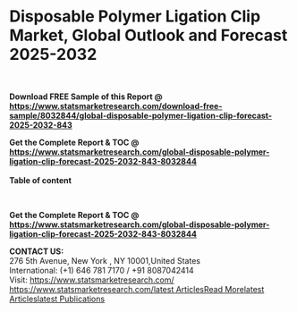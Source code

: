 <h1>Disposable Polymer Ligation Clip Market, Global Outlook and Forecast 2025-2032</h1><br/><p><strong>Download FREE Sample of this Report @ <a href="https://www.statsmarketresearch.com/download-free-sample/8032844/global-disposable-polymer-ligation-clip-forecast-2025-2032-843">https://www.statsmarketresearch.com/download-free-sample/8032844/global-disposable-polymer-ligation-clip-forecast-2025-2032-843</a></strong></p><div><b>Get the Complete Report & TOC @ <a href="https://www.statsmarketresearch.com/global-disposable-polymer-ligation-clip-forecast-2025-2032-843-8032844">https://www.statsmarketresearch.com/global-disposable-polymer-ligation-clip-forecast-2025-2032-843-8032844</a></b></div><br><b>Table of content</b><p><br><div><b>Get the Complete Report & TOC @ <a href="https://www.statsmarketresearch.com/global-disposable-polymer-ligation-clip-forecast-2025-2032-843-8032844">https://www.statsmarketresearch.com/global-disposable-polymer-ligation-clip-forecast-2025-2032-843-8032844</a></b></div></p> <b>CONTACT US:</b><br>276 5th Avenue, New York , NY 10001,United States<br>International: (+1) 646 781 7170 / +91 8087042414<br>Visit: <a href="https://www.statsmarketresearch.com/">https://www.statsmarketresearch.com/</a><br><a href="https://gyeongbokgung.com">https://www.statsmarketresearch.com/</a><a href="https://hallyeomaritime.com">latest Articles</a><a href="https://jingwansa.com">Read More</a><a href=https://nguoiviet.jp/">latest Articles</a><a href="https://www.intelmarketresearch.com/">latest Publications</a>